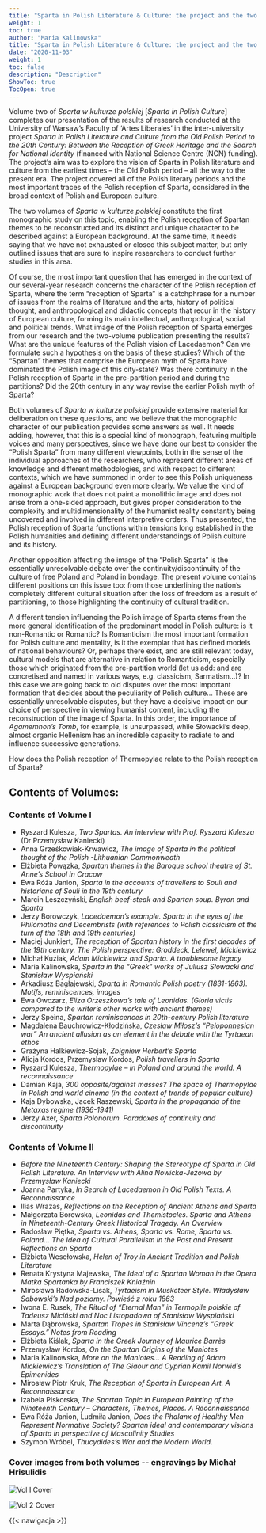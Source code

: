 ```yaml
---
title: "Sparta in Polish Literature & Culture: the project and the two volumes"
weight: 1
toc: true
author: "Maria Kalinowska"
title: "Sparta in Polish Literature & Culture: the project and the two volumes"
date: "2020-11-03"
weight: 1
toc: false
description: "Description"
ShowToc: true
TocOpen: true 
---
```




Volume two of *Sparta w kulturze polskiej* [*Sparta in Polish Culture*] completes our presentation of the results of research conducted at the University of Warsaw’s Faculty of ‘Artes Liberales’ in the inter-university project *Sparta in Polish Literature and Culture from the Old Polish Period to the 20th Century: Between the Reception of Greek Heritage and the Search for National Identity* (financed with National Science Centre (NCN) funding). The project’s aim was to explore the vision of Sparta in Polish literature and culture from the earliest times – the Old Polish period – all the way to the present era. The project covered all of the Polish literary periods and the most important traces of the Polish reception of Sparta, considered in the broad context of Polish and European culture.

The two volumes of *Sparta w kulturze polskiej* constitute the first monographic study on this topic, enabling the Polish reception of Spartan themes to be reconstructed and its distinct and unique character to be described against a European background. At the same time, it needs saying that we have not exhausted or closed this subject matter, but only outlined issues that are sure to inspire researchers to conduct further studies in this area.

Of course, the most important question that has emerged in the context of our several-year research concerns the character of the Polish reception of Sparta, where the term “reception of Sparta” is a catchphrase for a number of issues from the realms of literature and the arts, history of political thought, and anthropological and didactic concepts that recur in the history of European culture, forming its main intellectual, anthropological, social and political trends. What image of the Polish reception of Sparta emerges from our research and the two-volume publication presenting the results? What are the unique features of the Polish vision of Lacedaemon? Can we formulate such a hypothesis on the basis of these studies? Which of the “Spartan” themes that comprise the European myth of Sparta have dominated the Polish image of this city-state? Was there continuity in the Polish reception of Sparta in the pre-partition period and during the partitions? Did the 20th century in any way revise the earlier Polish myth of Sparta?

Both volumes of *Sparta w kulturze polskiej* provide extensive material for deliberation on these questions, and we believe that the monographic character of our publication provides some answers as well. It needs adding, however, that this is a special kind of monograph, featuring multiple voices and many perspectives, since we have done our best to consider the “Polish Sparta” from many different viewpoints, both in the sense of the individual approaches of the researchers, who represent different areas of knowledge and different methodologies, and with respect to different contexts, which we have summoned in order to see this Polish uniqueness against a European background even more clearly.
We value the kind of monographic work that does not paint a monolithic image and does not arise from a one-sided approach, but gives proper consideration to the complexity and multidimensionality of the humanist reality constantly being uncovered and involved in different interpretive orders. Thus presented, the Polish reception of Sparta functions within tensions long established in the Polish humanities and defining different understandings of Polish culture and its history.

Another opposition affecting the image of the “Polish Sparta” is the essentially unresolvable debate over the continuity/discontinuity of the culture of free Poland and Poland in bondage. The present volume contains different positions on this issue too: from those underlining the nation’s completely different cultural situation after the loss of freedom as a result of partitioning, to those highlighting the continuity of cultural tradition. 

A different tension influencing the Polish image of Sparta stems from the more general identification of the predominant model in Polish culture: is it non-Romantic or Romantic? Is Romanticism the most important formation for Polish culture and mentality, is it the exemplar that has defined models of national behaviours? Or, perhaps there exist, and are still relevant today, cultural models that are alternative in relation to Romanticism, especially those which originated from the pre-partition world (let us add: and are concretised and named in various ways, e.g. classicism, Sarmatism…)? In this case we are going back to old disputes over the most important formation that decides about the peculiarity of Polish culture… These are essentially unresolvable disputes, but they have a decisive impact on our choice of perspective in viewing humanist content, including the reconstruction of the image of Sparta. In this order, the importance of *Agamemnon’s Tomb*, for example, is unsurpassed, while Słowacki’s deep, almost organic Hellenism has an incredible capacity to radiate to and influence successive generations.
 
How does the Polish reception of Thermopylae relate to the Polish reception of Sparta?

## Contents of Volumes:

### Contents of Volume I 

* Ryszard Kulesza, *Two Spartas. An interview with Prof. Ryszard Kulesza* (Dr Przemysław Kaniecki)  
* Anna Grześkowiak-Krwawicz, *The image of Sparta in the political thought of the Polish -Lithuanian Commonweath*  
* Elżbieta Powązka, *Spartan themes in the Baroque school theatre of St. Anne’s School in Cracow*  
* Ewa Róża Janion, *Sparta in the accounts of travellers to Souli and historians of Souli in the 19th century*  
* Marcin Leszczyński, *English beef-steak and Spartan soup. Byron and Sparta*  
* Jerzy Borowczyk, *Lacedaemon’s example. Sparta in the eyes of the Philomaths and Decembrists (with references to Polish classicism at the turn of the 18th and 19th centuries)*  
* Maciej Junkiert, *The reception of Spartan history in the first decades of the 19th century. The Polish perspective: Groddeck, Lelewel, Mickiewicz*   
* Michał Kuziak, *Adam Mickiewicz and Sparta. A troublesome legacy*   
* Maria Kalinowska, *Sparta in the “Greek” works of Juliusz Słowacki and Stanisław Wyspiański*  
* Arkadiusz Bagłajewski, *Sparta in Romantic Polish poetry (1831-1863). Motifs, reminiscences, images*  
* Ewa Owczarz, *Eliza Orzeszkowa’s tale of Leonidas. (Gloria victis compared to the writer’s other works with ancient themes)*   
* Jerzy Speina, *Spartan reminiscences in 20th-century Polish literature*   
* Magdalena Bauchrowicz-Kłodzińska, *Czesław Miłosz’s “Peloponnesian war” An ancient allusion as an element in the debate with the Tyrtaean ethos*   
* Grażyna Halkiewicz-Sojak, *Zbigniew Herbert’s Sparta*   
* Alicja Kordos, Przemysław Kordos, *Polish travellers in Sparta*   
* Ryszard Kulesza, *Thermopylae – in Poland and around the world. A reconnaissance*   
* Damian Kaja, *300 opposite/against masses? The space of Thermopylae in Polish and world cinema (in the context of trends of popular culture)*  
* Kaja Dybowska, Jacek Raszewski, *Sparta in the propaganda of the Metaxas regime (1936-1941)*   
* Jerzy Axer, *Sparta Polonorum. Paradoxes of continuity and discontinuity*   

### Contents of Volume II 

* *Before the Nineteenth Century: Shaping the Stereotype of Sparta in Old Polish Literature. An Interview with Alina Nowicka-Jeżowa by Przemysław Kaniecki*    
* Joanna Partyka, *In Search of Lacedaemon in Old Polish Texts. A Reconnaissance*       
* Ilias Wrazas, *Reflections on the Reception of Ancient Athens and Sparta*     
* Małgorzata Borowska, *Leonidas and Themistocles. Sparta and Athens in Nineteenth-Century Greek Historical Tragedy. An Overview*    
* Radosław Piętka, *Sparta vs. Athens, Sparta vs. Rome, Sparta vs. Poland... The Idea of Cultural Parallelism in the Past and Present Reflections on Sparta*     
* Elżbieta Wesołowska, *Helen of Troy in Ancient Tradition and Polish Literature*    
* Renata Krystyna Majewska, *The Ideal of a Spartan Woman in the Opera Matka Spartanka by Franciszek Kniaźnin*    
* Mirosława Radowska-Lisak, *Tyrtaeism in Musketeer Style. Władysław Sabowski’s Nad poziomy. Powieść z roku 1863*    
* Iwona E. Rusek, *The Ritual of “Eternal Man” in Termopile polskie of Tadeusz Miciński and Noc Listopadowa of Stanisław Wyspiański*    
* Marta Dąbrowska, *Spartan Tropes in Stanisław Vincenz’s “Greek Essays.” Notes from Reading*     
* Elżbieta Kiślak, *Sparta in the Greek Journey of Maurice Barrès*     
* Przemysław Kordos, *On the Spartan Origins of the Maniotes*    
* Maria Kalinowska, *More on the Maniotes... A Reading  of Adam Mickiewicz’s Translation of The Giaour and Cyprian Kamil Norwid’s Epimenides*    
* Mirosław Piotr Kruk, *The Reception of Sparta in European Art. A Reconnaissance*    
* Izabela Piskorska, *The Spartan Topic in European Painting of the Nineteenth Century – Characters, Themes, Places. A Reconnaissance*    
* Ewa Róża Janion, Ludmiła Janion, *Does the Phalanx of Healthy Men Represent Normative Society? Spartan ideal and contemporary visions of Sparta in perspective of Masculinity Studies*    
* Szymon Wróbel, *Thucydides’s War and the Modern World*. 

### Cover images from both volumes -- engravings by Michał Hrisulidis 

![Vol I Cover](../../SPA.jpg "Cover of Vol 1")  

![Vol 2 Cover](../../SPA2.jpg "Cover of Vol 2")


{{< nawigacja >}}
